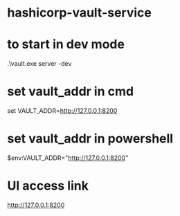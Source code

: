 # hashicorp-vault-service

# to start in dev mode
.\vault.exe server -dev

# set vault_addr in cmd
set VAULT_ADDR=http://127.0.0.1:8200

# set vault_addr in powershell
$env:VAULT_ADDR="http://127.0.0.1:8200"

# UI access link
http://127.0.0.1:8200
